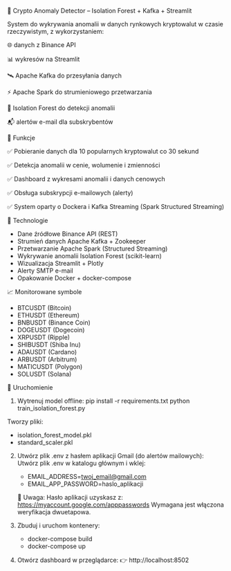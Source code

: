 🧠 Crypto Anomaly Detector – Isolation Forest + Kafka + Streamlit

System do wykrywania anomalii w danych rynkowych kryptowalut w czasie rzeczywistym, z wykorzystaniem:

🌐 danych z Binance API

📊 wykresów na Streamlit

🛰 Apache Kafka do przesyłania danych

⚡ Apache Spark do strumieniowego przetwarzania

🌲 Isolation Forest do detekcji anomalii

📬 alertów e-mail dla subskrybentów


📌 Funkcje

✅ Pobieranie danych dla 10 popularnych kryptowalut co 30 sekund

✅ Detekcja anomalii w cenie, wolumenie i zmienności

✅ Dashboard z wykresami anomalii i danych cenowych

✅ Obsługa subskrypcji e-mailowych (alerty)

✅ System oparty o Dockera i Kafka Streaming (Spark Structured Streaming)

🧪 Technologie
 - Dane źródłowe	Binance API (REST)
 - Strumień danych	Apache Kafka + Zookeeper
 - Przetwarzanie	Apache Spark (Structured Streaming)
 - Wykrywanie anomalii	Isolation Forest (scikit-learn)
 - Wizualizacja	Streamlit + Plotly
 - Alerty	SMTP e-mail
 - Opakowanie	Docker + docker-compose

📈 Monitorowane symbole
  - BTCUSDT (Bitcoin)
  - ETHUSDT (Ethereum)
  - BNBUSDT (Binance Coin)
  - DOGEUSDT (Dogecoin)
  - XRPUSDT (Ripple)
  - SHIBUSDT (Shiba Inu)
  - ADAUSDT (Cardano)
  - ARBUSDT (Arbitrum)
  - MATICUSDT (Polygon)
  - SOLUSDT (Solana)


🚀 Uruchomienie
1. Wytrenuj model offline:
pip install -r requirements.txt
python train_isolation_forest.py

Tworzy pliki:
- isolation_forest_model.pkl
- standard_scaler.pkl

2. Utwórz plik .env z hasłem aplikacji Gmail (do alertów mailowych):
   Utwórz plik .env w katalogu głównym i wklej:
   - EMAIL_ADDRESS=twoj_email@gmail.com
   - EMAIL_APP_PASSWORD=haslo_aplikacji
   
   🔐 Uwaga: Hasło aplikacji uzyskasz z: https://myaccount.google.com/apppasswords
   Wymagana jest włączona weryfikacja dwuetapowa.
3. Zbuduj i uruchom kontenery:
   - docker-compose build
   - docker-compose up

4. Otwórz dashboard w przeglądarce:
   👉 http://localhost:8502
